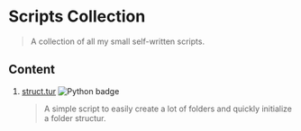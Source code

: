 # Scripts Collection
> A collection of all my small self-written scripts.

## Content
1. [struct.tur](https://github.com/toorusr/scripts/tree/master/struc.tur) ![Python badge](https://img.shields.io/badge/Python--green.svg)
    > A simple script to easily create a lot of folders and quickly initialize a folder structur.

